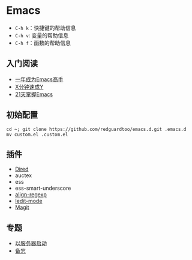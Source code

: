 # Emacs

- `C-h k`：快捷键的帮助信息
- `C-h v`: 变量的帮助信息
- `C-h f`：函数的帮助信息


## 入门阅读

- [一年成为Emacs高手](https://github.com/redguardtoo/mastering-emacs-in-one-year-guide/blob/master/guide-zh.org)
- [X分钟速成Y](https://learnxinyminutes.com/docs/zh-cn/elisp-cn/)
- [21天掌握Emacs](http://book.emacs-china.org/)

## 初始配置
```
cd ~; git clone https://github.com/redguardtoo/emacs.d.git .emacs.d
mv custom.el .custom.el
```

## 插件

- [Dired](dired.md)
- auctex
- ess
- ess-smart-underscore
- [align-regexp](align.md)
- [Iedit-mode](iedit.md)
- [Magit](magit.md)

## 专题

- [以服务器启动](server.md)
- [备忘](memo.md)

